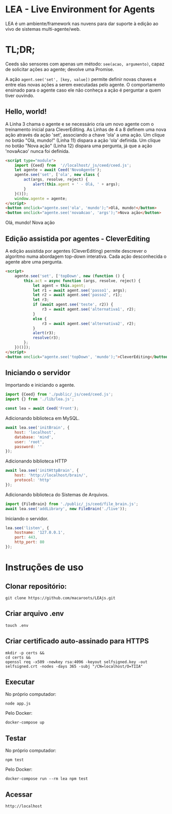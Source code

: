 # LEA - Live Environment for Agents
LEA é um ambiente/framework nas nuvens para dar suporte à edição ao vivo de sistemas multi-agente/web.


# TL;DR;
Ceeds são sensores com apenas um método: ```see(acao, argumento)```, capaz de solicitar ações ao agente; devolve uma Promise.

A ação ```agent.see('set', [key, value])``` permite definir novas chaves e entre elas novas ações a serem executadas pelo agente. O comportamento ensinado para o agente caso ele não conheça a ação é perguntar a quem tiver ouvindo.

## Hello, world!

A Linha 3 chama o agente e se necessário cria um novo agente com o treinamento inicial para CleverEditing. As Linhas de 4 a 8 definem uma nova ação através da ação 'set', associando a chave 'ola' a uma ação. Um clique no botão "Olá, mundo!" (Linha 11) dispara a ação 'ola' definida. Um clique no botão "Nova ação" (Linha 12) dispara uma pergunta, já que a ação 'novaAcao' nunca foi definida.

```html
<script type="module">
    import {Ceed} from  '//localhost/_js/ceed/ceed.js';
    let agente = await Ceed('NovoAgente');
    agente.see('set', ['ola', new class {
        act(args, resolve, reject) {
            alert(this.agent + ' - Olá, ' + args);
        }
    }()]);
    window.agente = agente;
</script>
<button onclick="agente.see('ola', 'mundo');">Olá, mundo!</button>
<button onclick="agente.see('novaAcao', 'args');">Nova ação</button>
```

Olá, mundo! Nova ação

## Edição assistida por agentes - CleverEditing
A edição assistida por agentes (CleverEditing) permite descrever o algoritmo numa abordagem top-down interativa. Cada ação desconhecida o agente abre uma pergunta.

```html
<script>
    agente.see('set', ['topDown', new (function () {
        this.act = async function (args, resolve, reject) {
            let agent = this.agent;
            let r1 = await agent.see('passo1', args);
            let r2 = await agent.see('passo2', r1);
            let r3;
            if (await agent.see('teste', r2)) {
                r3 = await agent.see('alternativa1', r2);
            }
            else {
                r3 = await agent.see('alternativa2', r2);
            }
            alert(r3);
            resolve(r3);
        };
    })()]);
</script>
<button onclick="agente.see('topDown', 'mundo');">CleverEditing</button>
```

## Iniciando o servidor
Importando e iniciando o agente.
```javascript
import {Ceed} from './public/_js/ceed/ceed.js';
import {} from './lib/lea.js';

const lea = await Ceed('Front');
```

Adicionando biblioteca em MySQL.
```javascript
await lea.see('initBrain', {
	host: 'localhost',
	database: 'mind',
	user: 'root',
	password: ''
});
```

Adicionando biblioteca HTTP
```javascript
await lea.see('initHttpBrain', {
	host: 'http://localhost/brain/',
	protocol: 'http'
});
```

Adicionando biblioteca do Sistemas de Arquivos.
```javascript
import {FileBrain} from './public/_js/ceed/file_brain.js';
await lea.see('addLibrary', new FileBrain('./live'));
```

Iniciando o servidor.
```javascript
lea.see('listen', {
	hostname: '127.0.0.1', 
	port: 443, 
	http_port: 80
});
```

# Instruções de uso
## Clonar repositório:
```
git clone https://github.com/macaroots/LEAjs.git
```

## Criar arquivo .env
```
touch .env
```

## Criar certificado auto-assinado para HTTPS
```
mkdir -p certs &&
cd certs &&
openssl req -x509 -newkey rsa:4096 -keyout selfsigned.key -out selfsigned.crt -nodes -days 365 -subj "/CN=localhost/O=TIIA"
```

## Executar
No próprio computador:
```
node app.js
```

Pelo Docker:
```
docker-compose up
```

## Testar
No próprio computador:
```
npm test
```

Pelo Docker:
```
docker-compose run --rm lea npm test
```

## Acessar

```
http://localhost
```
